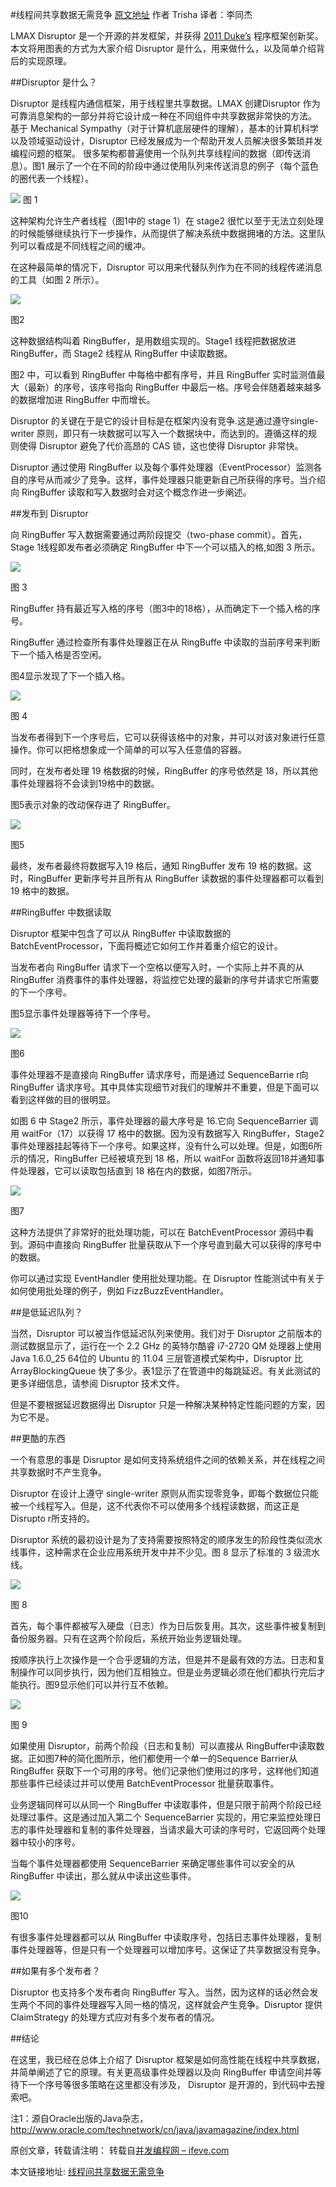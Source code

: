 #线程间共享数据无需竞争
[原文地址](http://ifeve.com/?p=3584)  作者  Trisha   译者：李同杰

LMAX Disruptor 是一个开源的并发框架，并获得 [2011 Duke’s](http://www.java.net/dukeschoice) 程序框架创新奖。本文将用图表的方式为大家介绍 Disruptor 是什么，用来做什么，以及简单介绍背后的实现原理。

##Disruptor 是什么？

Disruptor 是线程内通信框架，用于线程里共享数据。LMAX 创建Disruptor 作为可靠消息架构的一部分并将它设计成一种在不同组件中共享数据非常快的方法。
基于 Mechanical Sympathy（对于计算机底层硬件的理解），基本的计算机科学以及领域驱动设计，Disruptor 已经发展成为一个帮助开发人员解决很多繁琐并发编程问题的框架。
很多架构都普遍使用一个队列共享线程间的数据（即传送消息）。图1 展示了一个在不同的阶段中通过使用队列来传送消息的例子（每个蓝色的圈代表一个线程）。

![](images/12-1.png)
图 1

这种架构允许生产者线程（图1中的 stage 1）在 stage2 很忙以至于无法立刻处理的时候能够继续执行下一步操作，从而提供了解决系统中数据拥堵的方法。这里队列可以看成是不同线程之间的缓冲。

在这种最简单的情况下，Disruptor 可以用来代替队列作为在不同的线程传递消息的工具（如图 2 所示）。

![](images/12-2.png)

图2

这种数据结构叫着 RingBuffer，是用数组实现的。Stage1 线程把数据放进 RingBuffer，而 Stage2 线程从 RingBuffer 中读取数据。

图2 中，可以看到 RingBuffer 中每格中都有序号，并且 RingBuffer 实时监测值最大（最新）的序号，该序号指向 RingBuffer 中最后一格。序号会伴随着越来越多的数据增加进 RingBuffer 中而增长。

Disruptor 的关键在于是它的设计目标是在框架内没有竞争.这是通过遵守single-writer 原则，即只有一块数据可以写入一个数据块中，而达到的。遵循这样的规则使得 Disruptor 避免了代价高昂的 CAS 锁，这也使得 Disruptor 非常快。

Disruptor 通过使用 RingBuffer 以及每个事件处理器（EventProcessor）监测各自的序号从而减少了竞争。这样，事件处理器只能更新自己所获得的序号。当介绍向 RingBuffer 读取和写入数据时会对这个概念作进一步阐述。

##发布到 Disruptor

向 RingBuffer 写入数据需要通过两阶段提交（two-phase commit）。首先，Stage 1线程即发布者必须确定 RingBuffer 中下一个可以插入的格,如图 3 所示。

![](images/12-3.png)

图 3

RingBuffer 持有最近写入格的序号（图3中的18格），从而确定下一个插入格的序号。

RingBuffer 通过检查所有事件处理器正在从 RingBuffe 中读取的当前序号来判断下一个插入格是否空闲。

图4显示发现了下一个插入格。

![](images/12-4.png)

图 4

当发布者得到下一个序号后，它可以获得该格中的对象，并可以对该对象进行任意操作。你可以把格想象成一个简单的可以写入任意值的容器。

同时，在发布者处理 19 格数据的时候，RingBuffer 的序号依然是 18，所以其他事件处理器将不会读到19格中的数据。

图5表示对象的改动保存进了 RingBuffer。

![](images/12-5.png)

图5

最终，发布者最终将数据写入19 格后，通知 RingBuffer 发布 19 格的数据。这时，RingBuffer 更新序号并且所有从 RingBuffer 读数据的事件处理器都可以看到 19 格中的数据。

##RingBuffer 中数据读取

Disruptor 框架中包含了可以从 RingBuffer 中读取数据的BatchEventProcessor，下面将概述它如何工作并着重介绍它的设计。

当发布者向 RingBuffer 请求下一个空格以便写入时，一个实际上并不真的从 RingBuffer 消费事件的事件处理器，将监控它处理的最新的序号并请求它所需要的下一个序号。

图5显示事件处理器等待下一个序号。

![](images/12-6.png)

图6

事件处理器不是直接向 RingBuffer 请求序号，而是通过 SequenceBarrie r向 RingBuffer 请求序号。其中具体实现细节对我们的理解并不重要，但是下面可以看到这样做的目的很明显。

如图 6 中 Stage2 所示，事件处理器的最大序号是 16.它向 SequenceBarrier 调用 waitFor（17）以获得 17 格中的数据。因为没有数据写入 RingBuffer，Stage2 事件处理器挂起等待下一个序号。如果这样，没有什么可以处理。但是，如图6所示的情况，RingBuffer 已经被填充到 18 格，所以 waitFor 函数将返回18并通知事件处理器，它可以读取包括直到 18 格在内的数据，如图7所示。

![](images/12-7.png)

图7

这种方法提供了非常好的批处理功能，可以在 BatchEventProcessor 源码中看到。源码中直接向 RingBuffer 批量获取从下一个序号直到最大可以获得的序号中的数据。

你可以通过实现 EventHandler 使用批处理功能。在 Disruptor 性能测试中有关于如何使用批处理的例子，例如 FizzBuzzEventHandler。

##是低延迟队列？

当然，Disruptor 可以被当作低延迟队列来使用。我们对于 Disruptor 之前版本的测试数据显示了，运行在一个 2.2 GHz 的英特尔酷睿 i7-2720 QM 处理器上使用 Java 1.6.0_25 64位的 Ubuntu 的 11.04 三层管道模式架构中，Disruptor 比 ArrayBlockingQueue 快了多少。表1显示了在管道中的每跳延迟。有关此测试的更多详细信息，请参阅 Disruptor 技术文件。

但是不要根据延迟数据得出 Disruptor 只是一种解决某种特定性能问题的方案，因为它不是。

##更酷的东西

一个有意思的事是 Disruptor 是如何支持系统组件之间的依赖关系，并在线程之间共享数据时不产生竞争。

Disruptor 在设计上遵守 single-writer 原则从而实现零竞争，即每个数据位只能被一个线程写入。但是，这不代表你不可以使用多个线程读数据，而这正是 Disrupto r所支持的。

Disruptor 系统的最初设计是为了支持需要按照特定的顺序发生的阶段性类似流水线事件，这种需求在企业应用系统开发中并不少见。图 8 显示了标准的 3 级流水线。

![](images/12-8.png)

图 8

首先，每个事件都被写入硬盘（日志）作为日后恢复用。其次，这些事件被复制到备份服务器。只有在这两个阶段后，系统开始业务逻辑处理。

按顺序执行上次操作是一个合乎逻辑的方法，但是并不是最有效的方法。日志和复制操作可以同步执行，因为他们互相独立。但是业务逻辑必须在他们都执行完后才能执行。图9显示他们可以并行互不依赖。

![](images/12-9.png)

图 9

如果使用 Disruptor，前两个阶段（日志和复制）可以直接从 RingBuffer中读取数据。正如图7种的简化图所示，他们都使用一个单一的Sequence Barrier从RingBuffer 获取下一个可用的序号。他们记录他们使用过的序号，这样他们知道那些事件已经读过并可以使用 BatchEventProcessor 批量获取事件。

业务逻辑同样可以从同一个 RingBuffer 中读取事件，但是只限于前两个阶段已经处理过事件。这是通过加入第二个 SequenceBarrier 实现的，用它来监控处理日志的事件处理器和复制的事件处理器，当请求最大可读的序号时，它返回两个处理器中较小的序号。

当每个事件处理器都使用 SequenceBarrier 来确定哪些事件可以安全的从 RingBuffer 中读出，那么就从中读出这些事件。

![](images/12-10.png)

图10

有很多事件处理器都可以从 RingBuffer 中读取序号，包括日志事件处理器，复制事件处理器等，但是只有一个处理器可以增加序号。这保证了共享数据没有竞争。

##如果有多个发布者？

Disruptor 也支持多个发布者向 RingBuffer 写入。当然，因为这样的话必然会发生两个不同的事件处理器写入同一格的情况，这样就会产生竞争。Disruptor 提供 ClaimStrategy 的处理方式应对有多个发布者的情况。

##结论

在这里，我已经在总体上介绍了 Disruptor 框架是如何高性能在线程中共享数据，并简单阐述了它的原理。有关更高级事件处理器以及向 RingBuffer 申请空间并等待下一个序号等很多策略在这里都没有涉及， Disruptor 是开源的，到代码中去搜索吧。

注1：源自Oracle出版的Java杂志，<http://www.oracle.com/technetwork/cn/java/javamagazine/index.html>

原创文章，转载请注明： 转载自[并发编程网 – ifeve.com](http://ifeve.com/)

本文链接地址: [线程间共享数据无需竞争](http://ifeve.com/sharing-data-among-threads-without-contention/)
